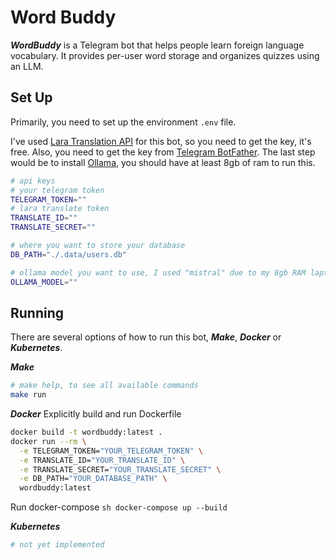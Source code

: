 # Word Buddy

***WordBuddy*** is a Telegram bot that helps people learn foreign language vocabulary. It provides per-user word storage and organizes quizzes using an LLM.

## Set Up
Primarily, you need to set up the environment `.env` file.

I've used [Lara Translation API](https://support.laratranslate.com/en//translation-api?utm_term=api%20translation&utm_campaign=LARA+SEM+-+Brand&utm_source=adwords&utm_medium=ppc&hsa_acc=4328324064&hsa_cam=22333471647&hsa_grp=175631979359&hsa_ad=738873862480&hsa_src=g&hsa_tgt=kwd-1597599931575&hsa_kw=api%20translation&hsa_mt=b&hsa_net=adwords&hsa_ver=3&gad_source=1&gad_campaignid=22333471647&gbraid=0AAAAAohNJ6TEt6Yeiak98AKIm0e4pVj0-&gclid=Cj0KCQjwsPzHBhDCARIsALlWNG13vWqDl4cb3P-zSXq_JFPHyJMMcqBYK-L50RKofWDGqcr2ZRKWqhQaAl4IEALw_wcB) for this bot, so you need to get the key, it's free. Also, you need to get the key from [Telegram BotFather](https://telegram.me/BotFather). The last step would be to install [Ollama](https://ollama.com/), you should have at least 8gb of ram to run this.

```sh
# api keys
# your telegram token
TELEGRAM_TOKEN=""
# lara translate token
TRANSLATE_ID=""
TRANSLATE_SECRET=""

# where you want to store your database
DB_PATH="./.data/users.db"

# ollama model you want to use, I used "mistral" due to my 8gb RAM laptop
OLLAMA_MODEL=""
```

## Running

There are several options of how to run this bot, ***Make***, ***Docker*** or ***Kubernetes***.

***Make***
```sh
# make help, to see all available commands
make run
```

***Docker***
Explicitly build and run Dockerfile
```sh
docker build -t wordbuddy:latest .
docker run --rm \
  -e TELEGRAM_TOKEN="YOUR_TELEGRAM_TOKEN" \
  -e TRANSLATE_ID="YOUR_TRANSLATE_ID" \
  -e TRANSLATE_SECRET="YOUR_TRANSLATE_SECRET" \
  -e DB_PATH="YOUR_DATABASE_PATH" \
  wordbuddy:latest
```

Run docker-compose
``sh
docker-compose up --build
``

***Kubernetes***
```sh
# not yet implemented
```